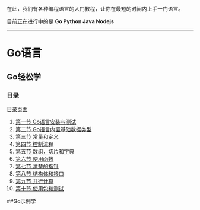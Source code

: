 在此，我们有各种编程语言的入门教程，让你在最短的时间内上手一门语言。

目前正在进行中的是 **Go Python Java Nodejs**

----------

# Go语言
## Go轻松学
### 目录
   
[目录页面][11]

 1. [ 第一节 Go语言安装与测试][1]
 2. [第二节 Go语言内置基础数据类型][2]
 3. [第三节 常量和定义][3]
 4. [第四节 控制流程][4]
 5. [第五节 数组，切片和字典][5]
 6. [第六节 使用函数][6]
 7. [第七节 清楚的指针][7]
 8. [第八节 结构体和接口][8]
 9. [第九节 并行计算][9]
 10. [第十节 使用包和测试][10]

##Go示例学

  [1]: https://github.com/itfan/TechDoc/blob/master/Go%E8%BD%BB%E6%9D%BE%E5%AD%A6/go_tutorial_1_how_to_install_go.md
  [2]: https://github.com/itfan/TechDoc/blob/master/Go%E8%BD%BB%E6%9D%BE%E5%AD%A6/go_tutorial_2_data_type.md
  [3]: https://github.com/itfan/TechDoc/blob/master/Go%E8%BD%BB%E6%9D%BE%E5%AD%A6/go_tutorial_3_variable.md
  [4]:
https://github.com/itfan/TechDoc/blob/master/Go%E8%BD%BB%E6%9D%BE%E5%AD%A6/go_tutorial_4_control_structure.md
 [5]:
https://github.com/itfan/TechDoc/blob/master/Go%E8%BD%BB%E6%9D%BE%E5%AD%A6/go_tutorial_5_array_slice_map.md
 [6]:
https://github.com/itfan/TechDoc/blob/master/Go%E8%BD%BB%E6%9D%BE%E5%AD%A6/go_tutorial_6_func.md
 [7]:
https://github.com/itfan/TechDoc/blob/master/Go%E8%BD%BB%E6%9D%BE%E5%AD%A6/go_tutorial_7_pointer.md
 [8]:
https://github.com/itfan/TechDoc/blob/master/Go%E8%BD%BB%E6%9D%BE%E5%AD%A6/go_tutorial_8_struct_interface.md
 [9]:
https://github.com/itfan/TechDoc/blob/master/Go%E8%BD%BB%E6%9D%BE%E5%AD%A6/go_tutorial_9_parallel_compute.md
 [10]:
https://github.com/itfan/TechDoc/blob/master/Go%E8%BD%BB%E6%9D%BE%E5%AD%A6/go_tutorial_10_use_package_test.md
  [11]: https://github.com/itfan/TechDoc/blob/master/Go%E8%BD%BB%E6%9D%BE%E5%AD%A6/go_tutorial_0_what_to_learn.md
